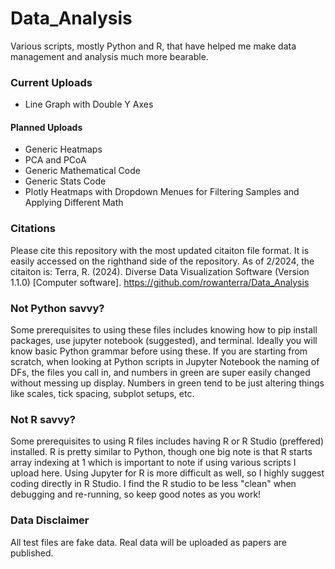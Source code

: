 # Data_Analysis
Various scripts, mostly Python and R, that have helped me make data management and analysis much more bearable.

### Current Uploads 
- Line Graph with Double Y Axes

#### Planned Uploads 
- Generic Heatmaps
- PCA and PCoA
- Generic Mathematical Code
- Generic Stats Code
- Plotly Heatmaps with Dropdown Menues for Filtering Samples and Applying Different Math 

### Citations
Please cite this repository with the most updated citaiton file format. It is easily accessed on the righthand side of the repository. 
As of 2/2024, the citaiton is: 
  Terra, R. (2024). Diverse Data Visualization Software (Version 1.1.0) [Computer software]. https://github.com/rowanterra/Data_Analysis
  
### Not Python savvy?
Some prerequisites to using these files includes knowing how to pip install packages, use jupyter notebook (suggested), and terminal. Ideally you will know basic Python grammar before using these. If you are starting from scratch, when looking at Python scripts in Jupyter Notebook the naming of DFs, the files you call in, and numbers in green are super easily changed without messing up display. Numbers in green tend to be just altering things like scales, tick spacing, subplot setups, etc. 

### Not R savvy?
Some prerequisites to using R files includes having R or R Studio (preffered) installed. R is pretty similar to Python, though one big note is that R starts array indexing at 1 which is important to note if using various scripts I upload here. Using Jupyter for R is more difficult as well, so I highly suggest coding directly in R Studio. I find the R studio to be less "clean" when debugging and re-running, so keep good notes as you work! 

### Data Disclaimer
All test files are fake data. Real data will be uploaded as papers are published.
